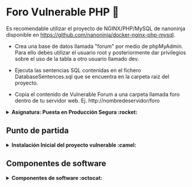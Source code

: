 # Foro Vulnerable PHP :tada:

Es recomendable utilizar el proyecto de NGINX/PHP/MySQL de nanoninja disponible en https://github.com/nanoninja/docker-nginx-php-mysql. 

* Crea una base de datos llamada "forum" por medio de phpMyAdmin. Para ello debes utilizar el usuario root y posteriormente dar privilegios sobre el uso de la tabla a otro usuario llamado dev.

* Ejecuta las sentencias SQL contenidas en el fichero DatabaseSentences.sql que se encuentra en la carpeta raiz del proyecto.
* Copia el contenido de Vulnerable Forum a una carpeta llamada foro dentro de tu servidor web. Ej. http://nombredeservidor/foro

<details>
<summary><b>Asignatura: Puesta en Producción Segura :rocket:</b></summary>

* Especialización en Ciberseguridad. Curso 2020-21
* Alumno: Julio
* Escaner de vulnerabilidades utilizado: Vega
</details>

## Punto de partida 
<details>
<summary><b>Instalación Inicial del proyecto vulnerable :camel:</b></summary>

```bash
git clone https://github.com/nanoninja/docker-nginx-php-mysql.git
rm -r docker-nginx-php-mysql/.git
cd docker-nginx-php-mysql/web/public/
git clone https://github.com/pulsaf1/VulnerableForum.git
rm -r VulnerableForum/.git
mv VulnerableForum foro
editamos /foro/config/config.php para cambiar el puerto al 8000 que usa nanoninja por defecto
docker-compose up -d (en el directorio docker-nginx-php-mysql)
Entramos con un navegador a phpmyadmin con localhost:8080 (credenciales root/root)
  | Creamos la nueva base de datos forum
  | Importamos la secuencia de comandos sql DatabaseSentences.sql
  | En Inicio → Cuentas de usuarios → dev → Privilegios globales
  | marcamos seleccionar todo → Botón Continuar.
Con esto tenemos configurado el proyecto Inicial
```
</details>

## Componentes de software
<details>
<summary><b>Componentes de software :octocat:</b></summary>

Componente   | Web                                                            |
------------ | ---------------------------------------------------------------|
bootstrap    | https://getbootstrap.com                                       |
ckeditor4    | https://github.com/ckeditor/ckeditor4                          |
jquery       | https://jquery.com                                             |
acme font    | https://fonts.google.com/specimen/Acme                         |
captcha      | https://www.phpflow.com/php/how-to-add-capcha-on-your-website/ |

</details>